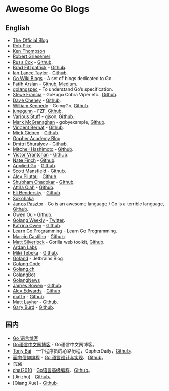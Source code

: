 # Awesome Go Blogs


## English

- [The Official Blog](https://blog.golang.org/)
- [Rob Pike](https://github.com/robpike)
- [Ken Thompson](https://github.com/ken)
- [Robert Griesemer](https://github.com/griesemer)
- [Russ Cox](https://swtch.com/~rsc/) - [Github](https://github.com/rsc).
- [Brad Fitzpatrick](http://bradfitz.com/) - [Github](https://github.com/bradfitz).
- [Ian Lance Taylor](https://www.airs.com/blog/) - [Github](https://github.com/ianlancetaylor).
- [Go Wiki Blogs](https://github.com/golang/go/wiki/Blogs) - A set of blogs dedicated to Go.
- [Fatih Arslan](https://arslan.io/) - [Github](https://github.com/fatih/), [Medium](https://medium.com/@farslan).
- [golangspec](https://medium.com/golangspec) - To understand Go’s specification.
- [Steve Francia](https://spf13.com/) - GoHugo Cobra Viper etc.. [Github](https://github.com/spf13).
- [Dave Cheney](https://dave.cheney.net/) - [Github](https://github.com/davecheney).
- [William Kennedy](http://www.goinggo.net/) - GoingGo, [Github](https://github.com/goinggo).
- [junegunn](https://junegunn.kr/) - FZF, [Github](https://github.com/junegunn).
- [Various Stuff](https://tidwall.com/) - gjson, [Github](https://github.com/tidwall/).
- [Mark McGranaghan](https://markmcgranaghan.com/) - gobyexample, [Github](https://github.com/mmcgrana).
- [Vincent Bernat](https://vincent.bernat.ch/en) - [Github](https://github.com/vincentbernat).
- [Miek Gieben](https://miek.nl/) - [Github](https://github.com/miekg/).
- [Gopher Academy Blog](https://blog.gopheracademy.com/)
- [Dmitri Shuralyov](https://dmitri.shuralyov.com/blog) - [Github](https://github.com/dmitshur).
- [Mitchell Hashimoto](http://mitchellh.com/) - [Github](https://github.com/mitchellh).
- [Victor Vrantchan](https://groob.io/) - [Github](https://github.com/groob).
- [Nate Finch](https://npf.io/blog/) - [Github](https://github.com/natefinch).
- [Applied Go](https://appliedgo.net/) - [Github](https://github.com/appliedgo).
- [Scott Mansfield](http://blog.sgmansfield.com/) - [Github](https://github.com/ScottMansfield).
- [Alex Pliutau](https://pliutau.com/) - [Github](https://github.com/plutov).
- [Shubham Chadokar](https://schadokar.dev/) - [Github](https://github.com/schadokar).
- [Attila Olah](https://attilaolah.eu/) - [Github](https://github.com/attilaolah).
- [Eli Bendersky](https://eli.thegreenplace.net/) - [Github](https://github.com/eliben).
- [Sokohaka](http://tdoc.info/en/blog/)
- [Janos Pasztor](https://pasztor.at/) - Go is an awesome language / Go is a terrible language, [Github](https://github.com/janoszen).
- [Owen Ou](https://owenou.com/) - [Github](https://github.com/jingweno).
- [Golang Weekly](https://golangweekly.com/) - [Twitter](https://twitter.com/golangweekly).
- [Katrina Owen](http://whipperstacker.com/) - [Github](https://github.com/kytrinyx).
- [Learn Go Programming](https://blog.learngoprogramming.com/) - Learn Go Programming.
- [Marcio Castilho](http://marcio.io/) - [Github](https://github.com/mcastilho).
- [Matt Silverlock](https://blog.questionable.services/) - Gorilla web toolkit, [Github](https://github.com/elithrar).
- [Ardan Labs](https://www.ardanlabs.com/blog/)
- [Miki Tebeka](https://www.353solutions.com/) - [Github](https://github.com/tebeka).
- [Goland](https://blog.jetbrains.com/go/) - Jetbrains Blog.
- [Golang Code](https://golangcode.com/)
- [Golang.ch](https://golang.ch/)
- [GolangBot](https://golangbot.com/)
- [GolangNews](https://golangnews.com/)
- [James Bowen](https://blog.jbowen.dev/) - [Github](https://github.com/jamesbo13).
- [Alex Edwards](https://www.alexedwards.net/blog/) - [Github](https://github.com/alexedwards).
- [mattn](https://mattn.kaoriya.net/) - [Github](https://github.com/mattn).
- [Matt Layher](https://mdlayher.com/blog/) - [Github](https://github.com/mdlayher).
- [Gary Burd](https://gary.burd.info/) - [Github](https://github.com/garyburd).


## 国内

- [Go 语言博客](https://blog.go-zh.org/)
- [Go语言中文网博客](http://blog.studygolang.com/) - Go语言中文网博客。
- [Tony Bai](https://tonybai.com/) - 一个程序员的心路历程，GopherDaily，[Github](https://github.com/bigwhite)。
- [面向信仰编程](https://draveness.me/) - [Go 语言设计与实现](https://draveness.me/golang/)、[Github](https://github.com/draveness)。
- [鸟窝](https://colobu.com/)
- [chai2010](https://chai2010.cn/) - [Go语言高级编程](https://chai2010.cn/advanced-go-programming-book/)、[Github](https://github.com/chai2010/)。
- [Jinzhu] - [Github](https://github.com/jinzhu)。
- [Qiang Xue] - [Github](https://github.com/qiangxue)。
